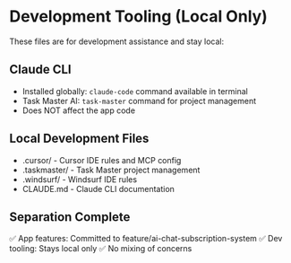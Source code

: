 # Development Tooling (Local Only)

These files are for development assistance and stay local:

## Claude CLI
- Installed globally: `claude-code` command available in terminal
- Task Master AI: `task-master` command for project management
- Does NOT affect the app code

## Local Development Files
- .cursor/ - Cursor IDE rules and MCP config
- .taskmaster/ - Task Master project management
- .windsurf/ - Windsurf IDE rules  
- CLAUDE.md - Claude CLI documentation

## Separation Complete
✅ App features: Committed to feature/ai-chat-subscription-system
✅ Dev tooling: Stays local only
✅ No mixing of concerns
